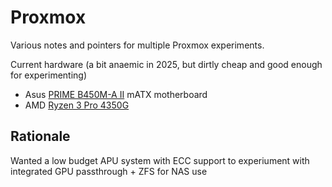 # Proxmox

Various notes and pointers for multiple Proxmox experiments.

Current hardware (a bit anaemic in 2025, but dirtly cheap and good enough for experimenting) 
* Asus [PRIME B450M-A II](https://www.asus.com/ch-en/motherboards-components/motherboards/prime/prime-b450m-a-ii/) mATX motherboard
* AMD [Ryzen 3 Pro 4350G](https://www.amd.com/en/support/downloads/drivers.html/processors/ryzen-pro/ryzen-pro-4000-series/amd-ryzen-3-pro-4350g.html)

## Rationale
Wanted a low budget APU system with ECC support to experiument with integrated GPU passthrough  + ZFS for NAS use
